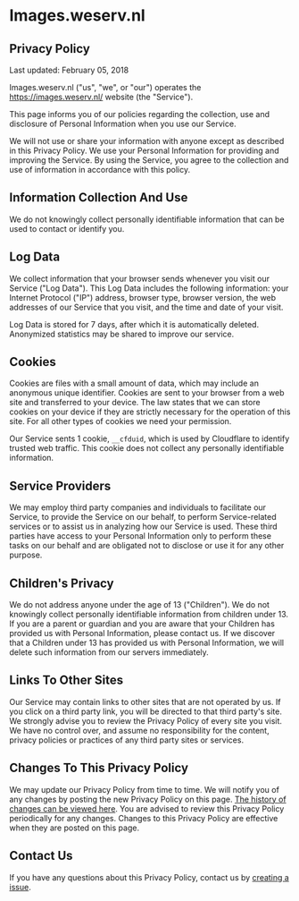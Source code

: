 # Images.weserv.nl

## Privacy Policy
Last updated: February 05, 2018

Images.weserv.nl ("us", "we", or "our") operates the https://images.weserv.nl/ website (the "Service").

This page informs you of our policies regarding the collection, use and disclosure of Personal Information when you use our Service.

We will not use or share your information with anyone except as described in this Privacy Policy. We use your Personal Information for providing and improving the Service. By using the Service, you agree to the collection and use of information in accordance with this policy.

## Information Collection And Use
We do not knowingly collect personally identifiable information that can be used to contact or identify you.

## Log Data
We collect information that your browser sends whenever you visit our Service ("Log Data"). This Log Data includes the following information: your Internet Protocol ("IP") address, browser type, browser version, the web addresses of our Service that you visit, and the time and date of your visit.

Log Data is stored for 7 days, after which it is automatically deleted. Anonymized statistics may be shared to improve our service.

## Cookies
Cookies are files with a small amount of data, which may include an anonymous unique identifier. Cookies are sent to your browser from a web site and transferred to your device. The law states that we can store cookies on your device if they are strictly necessary for the operation of this site. For all other types of cookies we need your permission.

Our Service sents 1 cookie, `__cfduid`, which is used by Cloudflare to identify trusted web traffic. This cookie does not collect any personally identifiable information.

## Service Providers
We may employ third party companies and individuals to facilitate our Service, to provide the Service on our behalf, to perform Service-related services or to assist us in analyzing how our Service is used. These third parties have access to your Personal Information only to perform these tasks on our behalf and are obligated not to disclose or use it for any other purpose.

## Children's Privacy
We do not address anyone under the age of 13 ("Children"). We do not knowingly collect personally identifiable information from children under 13. If you are a parent or guardian and you are aware that your Children has provided us with Personal Information, please contact us. If we discover that a Children under 13 has provided us with Personal Information, we will delete such information from our servers immediately.

## Links To Other Sites
Our Service may contain links to other sites that are not operated by us. If you click on a third party link, you will be directed to that third party's site. We strongly advise you to review the Privacy Policy of every site you visit. We have no control over, and assume no responsibility for the content, privacy policies or practices of any third party sites or services.

## Changes To This Privacy Policy
We may update our Privacy Policy from time to time. We will notify you of any changes by posting the new Privacy Policy on this page. [The history of changes can be viewed here](https://github.com/weserv/images/commits/4.x/Privacy-Policy.md). You are advised to review this Privacy Policy periodically for any changes. Changes to this Privacy Policy are effective when they are posted on this page.

## Contact Us
If you have any questions about this Privacy Policy, contact us by [creating a issue](https://github.com/weserv/images/issues).
